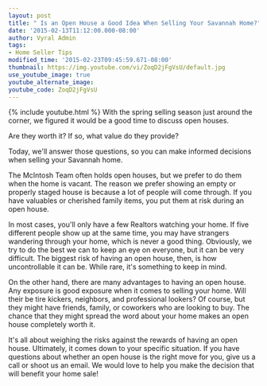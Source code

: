 ```yaml
---
layout: post
title: " Is an Open House a Good Idea When Selling Your Savannah Home?"
date: '2015-02-13T11:12:00.000-08:00'
author: Vyral Admin
tags:
- Home Seller Tips
modified_time: '2015-02-23T09:45:59.671-08:00'
thumbnail: https://img.youtube.com/vi/ZoqD2jFgVsU/default.jpg
use_youtube_image: true
youtube_alternate_image:
youtube_code: ZoqD2jFgVsU
---
```

{% include youtube.html %}
With the spring selling season just around the corner, we figured it would be a good time to discuss open houses.

Are they worth it? If so, what value do they provide?

Today, we'll answer those questions, so you can make informed decisions when selling your Savannah home.

The McIntosh Team often holds open houses, but we prefer to do them when the home is vacant. The reason we prefer showing an empty or properly staged house is because a lot of people will come through. If you have valuables or cherished family items, you put them at risk during an open house.

In most cases, you'll only have a few Realtors watching your home. If five different people show up at the same time, you may have strangers wandering through your home, which is never a good thing. Obviously, we try to do the best we can to keep an eye on everyone, but it can be very difficult. The biggest risk of having an open house, then, is how uncontrollable it can be. While rare, it's something to keep in mind.

On the other hand, there are many advantages to having an open house. Any exposure is good exposure when it comes to selling your home. Will their be tire kickers, neighbors, and professional lookers? Of course, but they might have friends, family, or coworkers who are looking to buy. The chance that they might spread the word about your home makes an open house completely worth it.

It's all about weighing the risks against the rewards of having an open house. Ultimately, it comes down to your specific situation. If you have questions about whether an open house is the right move for you, give us a call or shoot us an email. We would love to help you make the decision that will benefit your home sale!
